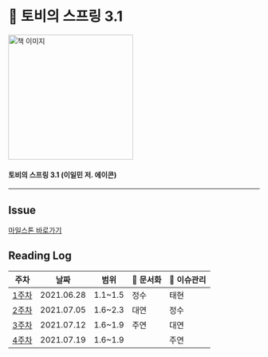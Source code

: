 # :book: 토비의 스프링 3.1

<a href="https://www.aladin.co.kr/shop/wproduct.aspx?ItemId=19505747">
<img src="https://image.aladin.co.kr/product/1950/55/cover500/8960773417_1.jpg" width="250" alt="책 이미지">
</a>
  
#### 토비의 스프링 3.1 (이일민 저. 에이콘)   

---------

## Issue
[마일스톤 바로가기](https://github.com/kjsu0209/JavaBook/milestone/2)

## Reading Log

|주차|날짜|범위|:pencil: 문서화|:rocket: 이슈관리|
|-   |-   |-   |-   | -    |
|[1주차](https://github.com/kjsu0209/JavaBook/blob/main/%ED%86%A0%EB%B9%84%EC%9D%98%EC%8A%A4%ED%94%84%EB%A7%81/1%EC%A3%BC%EC%B0%A8/qna_1.md)|2021.06.28|1.1~1.5|정수|태현|
|[2주차](https://github.com/kjsu0209/JavaBook/blob/main/%ED%86%A0%EB%B9%84%EC%9D%98%EC%8A%A4%ED%94%84%EB%A7%81/2%EC%A3%BC%EC%B0%A8/qna_2.md)|2021.07.05|1.6~2.3|대연|정수|
|[3주차](https://github.com/kjsu0209/JavaBook/blob/main/%ED%86%A0%EB%B9%84%EC%9D%98%EC%8A%A4%ED%94%84%EB%A7%81/3%EC%A3%BC%EC%B0%A8/qna_3.md)|2021.07.12|1.6~1.9|주연|대연|
|[4주차](https://github.com/kjsu0209/JavaBook/blob/main/%ED%86%A0%EB%B9%84%EC%9D%98%EC%8A%A4%ED%94%84%EB%A7%81/4%EC%A3%BC%EC%B0%A8/qna_4.md)|2021.07.19|1.6~1.9||주연|

